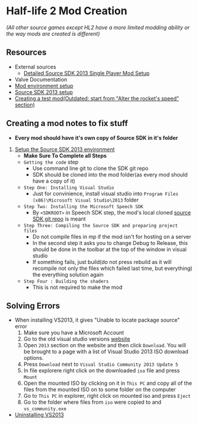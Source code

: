 # Half-life 2 Mod Creation
*(All other source games except HL2 have a more limited modding ability or the way mods are created is different)*

## Resources
* External sources
	* [Detailed Source SDK 2013 Single Player Mod Setup](https://jesseculver.com/tutorials/sp2013setup/)
* Valve Documentation
* [Mod environment setup](https://developer.valvesoftware.com/wiki/Create_a_Mod)
* [Source SDK 2013 setup](https://developer.valvesoftware.com/wiki/Source_SDK_2013)
* [Creating a test mod(Outdated: start from "Alter the rocket's speed" section)](https://developer.valvesoftware.com/wiki/My_First_Mod)


## Creating a mod notes to fix stuff
* **Every mod should have it's own copy of Source SDK in it's folder**
1. [Setup the Source SDK 2013 environment](https://developer.valvesoftware.com/wiki/Source_SDK_2013)
	* **Make Sure To Complete all Steps**
	* `Getting the code` step
		* Use command line git to clone the SDK git repo
		* SDK should be cloned into the mod folder(as every mod should have a copy of it)
	* `Step One: Installing Visual Studio`
		* Just for convinience, install visual studio into `Program Files (x86)\Microsoft Visual Studio\2013` folder
	* `Step Two: Installing the Microsoft Speech SDK`
		* By `<SDKROOT>` in Speech SDK step, the mod's local cloned [source SDK git repo](https://github.com/ValveSoftware/source-sdk-2013) is meant
	* `Step Three: Compiling the Source SDK and preparing project files`
		* Do not compile files in mp if the mod isn't for hosting on a server
		* In the second step it asks you to change Debug to Release, this should be done in the toolbar at the top of the window in visual studio
		* If something fails, just build(do not press rebuild as it will recompile not only the files which failed last time, but everything) the everything solution again
	* `Step Four : Building the shaders`
		* This is not required to make the mod


## Solving Errors
* When installing VS2013, it gives "Unable to locate package source" error
	1. Make sure you have a Microsoft Account
	2. Go to the old visual studio versions [website](https://visualstudio.microsoft.com/ru/vs/older-downloads/)
	3. Open `2013` section on the website and then click `Download`. You will be brought to a page with a list of Visual Studio 2013 ISO download options.
	4. Press `Download` next to `Visual Studio Community 2013 Update 5`
	5. In file explorere right click on the downloaded `iso` file and press `Mount`
	6. Open the mounted ISO by clicking on it in `This PC` and copy all of the files from the mounted ISO on to some folder on the computer
	7. Go to `This PC` in explorer, right click on mounted iso and press `Eject`
	8. Go to the folder where files from `iso` were copied to and `vs_community.exe`
* [Uninstalling VS2013](https://social.msdn.microsoft.com/Forums/vstudio/en-US/89e7cc94-25dc-43b5-9dfc-4fa239eb9606/uninstalling-visual-studio-2013?forum=vssetup)